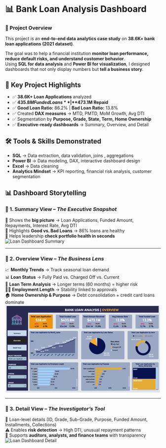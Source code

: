 # 📊 Bank Loan Analysis Dashboard  

### 🚀 Project Overview  
This project is an **end-to-end data analytics case study** on **38.6K+ bank loan applications (2021 dataset)**.  

The goal was to help a financial institution **monitor loan performance, reduce default risks, and understand customer behavior**.  
Using **SQL for data analysis** and **Power BI for visualization**, I designed dashboards that not only display numbers but **tell a business story**.  

## 🌟 Key Project Highlights
- ✅ **38.6K+ Loan Applications** analyzed  
- ✅ **$435.8M Funded Loans** | **$473.1M Repaid**  
- ✅ **Good Loan Ratio:** 86.2% | **Bad Loan Ratio:** 13.8%  
- ✅ Created **DAX measures** → MTD, PMTD, MoM Growth, Avg DTI  
- ✅ Segmentation by **Purpose, Grade, State, Term, Home Ownership**  
- ✅ **Executive-ready dashboards** → Summary, Overview, and Detail

## 🛠️ Tools & Skills Demonstrated
- **SQL** → Data extraction, data validation, joins ,  aggregations
- **Power BI** → Data modeling, DAX, interactive dashboard design  
- **Excel** → Data cleaning   
- **Analytics Mindset** → KPI reporting, financial risk analysis, customer segmentation

## 📊 Dashboard Storytelling

### 🔹 1. Summary View – *The Executive Snapshot*  
📌 Shows the **big picture** → Loan Applications, Funded Amount, Repayments, Interest Rate, Avg DTI  
📌 Highlights **Good vs. Bad Loans** → 86% loans are healthy  
📌 Helps leadership **check portfolio health in seconds**  
![Loan Dashboard Summary]([Images/dashboard_summary.png](https://github.com/gauravsevatkar3012-web/bank-loan-analysis-sql-powerbi/blob/800ee6eb634384c653c435868e3be57c292bcf11/Loan_Summary.png))  

---

### 🔹 2. Overview View – *The Business Lens*  
📈 **Monthly Trends** → Track seasonal loan demand  
📊 **Loan Status** → Fully Paid vs. Charged Off vs. Current  
📌 **Loan Term Analysis** → Longer terms (60 months) = higher risk  
👨‍💼 **Employment Length** → Stability linked to approvals  
🏠 **Home Ownership & Purpose** → Debt consolidation + credit card loans dominate  
![Loan Dashboard Overview](https://github.com/gauravsevatkar3012-web/bank-loan-analysis-sql-powerbi/blob/f6781d6f58b7ffaa1644aefb1eb2f8f06723f3d7/Loan_Overview.png)  

---

### 🔹 3. Detail View – *The Investigator’s Tool*  
🔎 Loan-level details (ID, Grade, Sub-Grade, Purpose, Funded Amount, Installments, Collections)  
⚠️ Enables **risk detection** → High DTI, unusual repayment patterns  
📑 Supports **auditors, analysts, and finance teams** with transparency  
![Loan Dashboard Detail](Images/dashboard_detail.png)  
